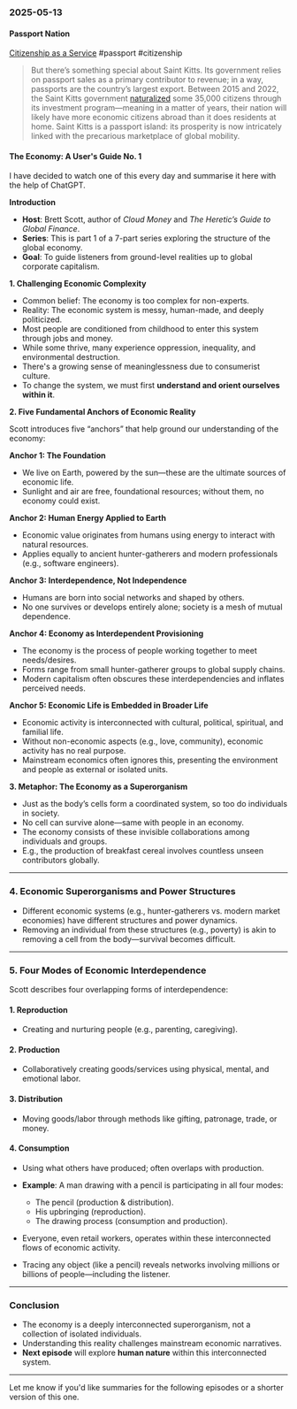 ### 2025-05-13
#### Passport Nation
[Citizenship as a Service](https://www.combinationsmag.com/citizenship-as-a-service/) #passport #citizenship

> But there’s something special about Saint Kitts. Its government relies on passport sales as a primary contributor to revenue; in a way, passports are the country’s largest export. Between 2015 and 2022, the Saint Kitts government [naturalized](https://eur-lex.europa.eu/legal-content/EN/TXT/?uri=COM%3A2024%3A571%3AFIN&ref=combinationsmag.com) some 35,000 citizens through its investment program—meaning in a matter of years, their nation will likely have more economic citizens abroad than it does residents at home. Saint Kitts is a passport island: its prosperity is now intricately linked with the precarious marketplace of global mobility.

#### The Economy: A User's Guide No. 1

I have decided to watch one of this every day and summarise it here with the help of ChatGPT.

**Introduction**

* **Host**: Brett Scott, author of *Cloud Money* and *The Heretic’s Guide to Global Finance*.
* **Series**: This is part 1 of a 7-part series exploring the structure of the global economy.
* **Goal**: To guide listeners from ground-level realities up to global corporate capitalism.

**1. Challenging Economic Complexity**

* Common belief: The economy is too complex for non-experts.
* Reality: The economic system is messy, human-made, and deeply politicized.
* Most people are conditioned from childhood to enter this system through jobs and money.
* While some thrive, many experience oppression, inequality, and environmental destruction.
* There's a growing sense of meaninglessness due to consumerist culture.
* To change the system, we must first **understand and orient ourselves within it**.

**2. Five Fundamental Anchors of Economic Reality**

Scott introduces five “anchors” that help ground our understanding of the economy:

 **Anchor 1: The Foundation**
 
* We live on Earth, powered by the sun—these are the ultimate sources of economic life.
* Sunlight and air are free, foundational resources; without them, no economy could exist.

**Anchor 2: Human Energy Applied to Earth**

* Economic value originates from humans using energy to interact with natural resources.
* Applies equally to ancient hunter-gatherers and modern professionals (e.g., software engineers).

**Anchor 3: Interdependence, Not Independence**

* Humans are born into social networks and shaped by others.
* No one survives or develops entirely alone; society is a mesh of mutual dependence.

**Anchor 4: Economy as Interdependent Provisioning**

* The economy is the process of people working together to meet needs/desires.
* Forms range from small hunter-gatherer groups to global supply chains.
* Modern capitalism often obscures these interdependencies and inflates perceived needs.

**Anchor 5: Economic Life is Embedded in Broader Life**

* Economic activity is interconnected with cultural, political, spiritual, and familial life.
* Without non-economic aspects (e.g., love, community), economic activity has no real purpose.
* Mainstream economics often ignores this, presenting the environment and people as external or isolated units.

**3. Metaphor: The Economy as a Superorganism**

* Just as the body’s cells form a coordinated system, so too do individuals in society.
* No cell can survive alone—same with people in an economy.
* The economy consists of these invisible collaborations among individuals and groups.
* E.g., the production of breakfast cereal involves countless unseen contributors globally.

---

### **4. Economic Superorganisms and Power Structures**

* Different economic systems (e.g., hunter-gatherers vs. modern market economies) have different structures and power dynamics.
* Removing an individual from these structures (e.g., poverty) is akin to removing a cell from the body—survival becomes difficult.

---

### **5. Four Modes of Economic Interdependence**

Scott describes four overlapping forms of interdependence:

#### **1. Reproduction**

* Creating and nurturing people (e.g., parenting, caregiving).

#### **2. Production**

* Collaboratively creating goods/services using physical, mental, and emotional labor.

#### **3. Distribution**

* Moving goods/labor through methods like gifting, patronage, trade, or money.

#### **4. Consumption**

* Using what others have produced; often overlaps with production.

* **Example**: A man drawing with a pencil is participating in all four modes:

  * The pencil (production & distribution).
  * His upbringing (reproduction).
  * The drawing process (consumption and production).

* Everyone, even retail workers, operates within these interconnected flows of economic activity.

* Tracing any object (like a pencil) reveals networks involving millions or billions of people—including the listener.

---

### **Conclusion**

* The economy is a deeply interconnected superorganism, not a collection of isolated individuals.
* Understanding this reality challenges mainstream economic narratives.
* **Next episode** will explore **human nature** within this interconnected system.

---

Let me know if you'd like summaries for the following episodes or a shorter version of this one.
